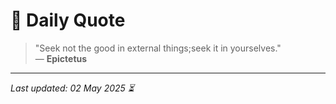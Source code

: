 # 📜 Daily Quote

> "Seek not the good in external things;seek it in yourselves."  
> — **Epictetus**

---

_Last updated: 02 May 2025 ⏳_
